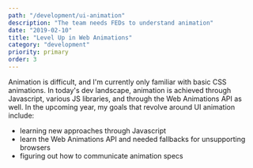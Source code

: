 ```yaml
---
path: "/development/ui-animation"
description: "The team needs FEDs to understand animation"
date: "2019-02-10"
title: "Level Up in Web Animations"
category: "development"
priority: primary
order: 3
---
```


Animation is difficult, and I'm currently only familiar with basic CSS animations. In today's dev landscape, animation is achieved through Javascript, various JS libraries, and through the Web Animations API as well. In the upcoming year, my goals that revolve around UI animation include:

  - learning new approaches through Javascript
  - learn the Web Animations API and needed fallbacks for unsupporting browsers
  - figuring out how to communicate animation specs
